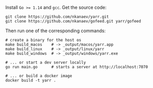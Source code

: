 Install `Go >= 1.14` and `gcc`. Get the source code:

    git clone https://github.com/nkanaev/yarr.git
    git clone https://github.com/nkanaev/gofeed.git yarr/gofeed

Then run one of the corresponding commands:

    # create a binary for the host os
    make build_macos    # -> _output/macos/yarr.app
    make build_linux    # -> _output/linux/yarr
    make build_windows  # -> _output/windows/yarr.exe

    # ... or start a dev server locally
    go run main.go      # starts a server at http://localhost:7070

    # ... or build a docker image
    docker build -t yarr .
